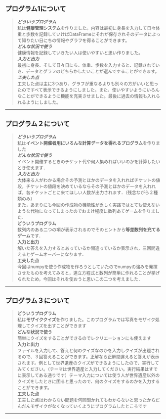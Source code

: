## プログラム1について<br>
>***どういうプログラム***<br>
>私は**健康管理システム**を作りました。内容は最初に身長を入力して日々体重と歩数を記録していけばDataFrameにそれが保存されそのデータによって知りたい日にちの情報やグラフを得ることができます。<br>
***どんな状況で使う***<br>
>健康情報を記録していきたい人は使いやすいと思い作りました。<br>
***入力と出力***<br>
>最初に身長、そして日々日にち、体重、歩数を入力すると、記録されていき、データとグラフのどちらかしたいことが選んですることができます。<br>
***工夫した点***<br>
>工夫した点は主に3つあり、グラフが重なるよりも別々の方がいいと思ったのですべて表示できるようにしました。また、使いやすいようにいろんなことができるように機能を充実させました。最後に過去の情報も入れられるようにしました。<br>
-----
## プログラム２について
>***どういうプログラム***<br>
>私は**イベント開催者用にいろんな計算データを得れるプログラム**を作りました<br>
***どんな状況で使う***<br>
イベント開催するときのチケット代や何人集めればいいのかを計算したいとき使えます．<br>
***入力と出力***<br>
大体来る人がわかる場合その予測とほかのデータを入れればチケットの値段，チケットの値段を決めているならその予測とほかのデータを入れれば，各チケットごとに来てほしい人数が出力されます．（残念ながら２種類のみ）<br>
また，あまりにも今回の作成物の機能性が乏しく実践ではとても使えないような代物になってしまったのでおまけ程度に数列あてゲームを作りました．<br>
>**どういうプログラム**<br>
数列内のある二つの項が表示されるのでそのヒントから**等差数列を充てるゲーム**です．<br>
**入力と出力**<br>
解いた答えを入力するとあっているか間違っているか表示され，三回間違えるとゲームオーバーになります．<br>
**工夫した点**<br>
今回はnumpyを使う作成物を作ろうとしていたのでnumpyの強みを発揮させたものを考えてみると，連立方程式と数列が簡単に作れることが挙げられたため，今回はそれを使おうと思いこの二つを考えました．
---
## プログラム３について
>**どういうプログラム**<br>
>私は**モザイククイズ**を作りました。このプログラムでは写真をモザイク処理してクイズを出すことができます<br>
**どんな状況で使う**<br>
簡単にクイズをすることができるのでレクリエーションにも使えます<br>
**入力と出力**<br>
ファイルを入力して、答えと何のクイズなのかを入力しクイズが出題されるので、３回答えることができます。正解なら正解間違えると答えが表示されます。例として世界遺産のクイズができるようにしたので、実行してみてください。（テーマは世界遺産と入力してください。実行結果はすでに表示してある通りです）テーマ入力については使う人が世界遺産以外のクイズをしたときに困ると思ったので、何のクイズをするのかを入力することができます。<br>
**工夫した点**<br>
工夫した点はわからない問題を何回聞かれてもわからないと思ったからだんだんモザイクがなくなっていくようにプログラムしたところです
---
